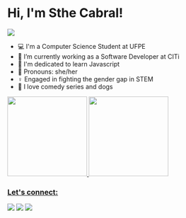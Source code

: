 # Hi, I'm Sthe Cabral!


<img src="https://c.tenor.com/gzTMn4hPke8AAAAC/hermione-granger-andyouare.gif"/>



- 💻 I'm a Computer Science Student at UFPE 
- 💚 I’m currently working as a Software Developer at CITi
- 🤯 I'm dedicated to learn Javascript
- 💬 Pronouns: she/her
- ♀️ Engaged in fighting the gender gap in STEM
- 🔮 I love comedy series and dogs
<div align="left">
  <a href="https://github.com/rafaballerini">
  <img height="180em" src="https://github-readme-stats.vercel.app/api?username=StheCabral&show_icons=true&theme=buefy&include_all_commits=true&count_private=true"/>
  <img height="180em" src="https://github-readme-stats.vercel.app/api/top-langs/?username=StheCabral&layout=compact&langs_count=7&theme=buefy"/>
</div>
  
  ### Let's connect:

  <a href="https://www.linkedin.com/in/sthefanycabral/" target="blank_"><img src="https://img.shields.io/badge/LinkedIn-0077B5?style=for-the-badge&logo=linkedin&logoColor=white"/></a>
   <a href="https://discord.com/channels/@sthefanycabral" target="blank_"><img src="https://img.shields.io/badge/Discord-7289DA?style=for-the-badge&logo=discord&logoColor=white"/></a>
   <a href="https://www.instagram.com/sthe.ss/" target="blank_"><img src="https://img.shields.io/badge/Instagram-E4405F?style=for-the-badge&logo=instagram&logoColor=white"/></a>
